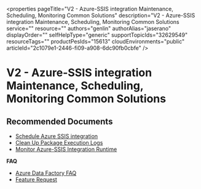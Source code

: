 <properties
	pageTitle="V2 - Azure-SSIS integration Maintenance, Scheduling, Monitoring Common Solutions"
	description="V2 - Azure-SSIS integration Maintenance, Scheduling, Monitoring Common Solutions
	service=""
	resource=""
	authors="genlin"
	authorAlias="jaserano"
	displayOrder=""
	selfHelpType="generic"
    supportTopicIds="32629549"
	resourceTags=""
	productPesIds="15613"
	cloudEnvironments="public"
	articleId="2c1079e1-2446-fi09-a908-6dc90fb0cbfe"
/>

# V2 -  Azure-SSIS integration Maintenance, Scheduling, Monitoring Common Solutions

## **Recommended Documents**

- [Schedule Azure SSIS integration](https://docs.microsoft.com/azure/data-factory/how-to-schedule-azure-ssis-integration-runtime)
- [Clean Up Package Execution Logs](https://docs.microsoft.com/azure/data-factory/how-to-clean-up-ssisdb-logs-with-elastic-jobs)
- [Monitor Azure-SSIS Integration Runtime](https://docs.microsoft.com/azure/data-factory/monitor-integration-runtime#azure-ssis-integration-runtime)

**FAQ**

- [Azure Data Factory FAQ](https://docs.microsoft.com/azure/data-factory/frequently-asked-questions)
- [Feature Request](https://feedback.azure.com/forums/270578-azure-data-factory)
